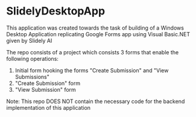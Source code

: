 # SlidelyDesktopApp
This application was created towards the task of building of a Windows Desktop Application replicating Google Forms app using Visual Basic.NET given by Slidely AI

The repo consists of a project which consists 3 forms that enable the following operations:
1. Initial form hooking the forms "Create Submission" and "View Submissions"
2. "Create Submission" form
3. "View Submission" form

Note: This repo DOES NOT contain the necessary code for the backend implementation of this application
